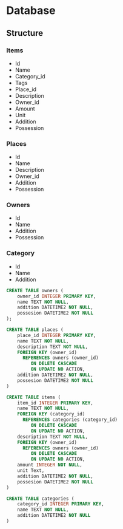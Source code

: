 # Database
## Structure
### Items
- Id
- Name
- Category_id
- Tags
- Place_id
- Description
- Owner_id
- Amount
- Unit
- Addition
- Possession

### Places
- Id
- Name
- Description
- Owner_id
- Addition
- Possession

### Owners
- Id
- Name
- Addition
- Possession

### Category
- Id
- Name
- Addition

``` sql
CREATE TABLE owners (
    owner_id INTEGER PRIMARY KEY,
    name TEXT NOT NULL,
    addition DATETIME2 NOT NULL,
    possesion DATETIME2 NOT NULL
);

CREATE TABLE places (
    place_id INTEGER PRIMARY KEY,
    name TEXT NOT NULL,
    description TEXT NOT NULL,
    FOREIGN KEY (owner_id) 
      REFERENCES owners (owner_id) 
         ON DELETE CASCADE 
         ON UPDATE NO ACTION,
    addition DATETIME2 NOT NULL,
    possesion DATETIME2 NOT NULL
)

CREATE TABLE items (
    item_id INTEGER PRIMARY KEY,
    name TEXT NOT NULL,
    FOREIGN KEY (category_id) 
      REFERENCES categories (category_id) 
         ON DELETE CASCADE 
         ON UPDATE NO ACTION,
    description TEXT NOT NULL,
    FOREIGN KEY (owner_id) 
      REFERENCES owners (owner_id) 
         ON DELETE CASCADE 
         ON UPDATE NO ACTION,
    amount INTEGER NOT NULL,
    unit Text,
    addition DATETIME2 NOT NULL,
    possesion DATETIME2 NOT NULL
)

CREATE TABLE categories (
    category_id INTEGER PRIMARY KEY,
    name TEXT NOT NULL,
    addition DATETIME2 NOT NULL
)
```